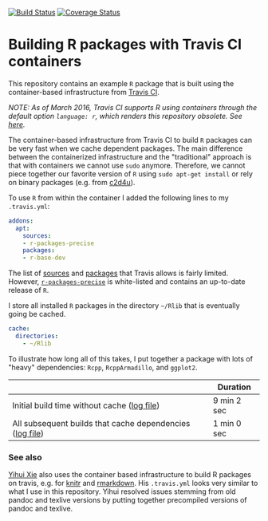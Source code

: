 [![Build Status](https://travis-ci.org/jtilly/R-travis-container-example.svg?branch=master)](https://travis-ci.org/jtilly/R-travis-container-example)
[![Coverage Status](https://coveralls.io/repos/jtilly/R-travis-container-example/badge.svg?branch=master&service=github)](https://coveralls.io/github/jtilly/R-travis-container-example?branch=master)

# Building R packages with Travis CI containers
This repository contains an example `R` package that is built using the container-based infrastructure from [Travis CI](https://travis-ci.org/).

*NOTE: As of March 2016, Travis CI supports R using containers through the default option `language: r`, which renders this repository obsolete. See [here](http://blog.rstudio.org/2016/03/09/r-on-travis-ci/).*

The container-based infrastructure from Travis CI to build `R` packages can be very fast when we cache dependent packages. The main difference between the containerized infrastructure and the "traditional" approach is that with containers we cannot use `sudo` anymore. Therefore, we cannot piece together our favorite version of `R`  using `sudo apt-get install` or rely on binary packages (e.g. from [c2d4u]( https://launchpad.net/~marutter/+archive/ubuntu/c2d4u)).

To use `R` from within the container I added the following lines to my `.travis.yml`:
```yml
addons:
  apt:
    sources:
    - r-packages-precise
    packages:
    - r-base-dev
```
The list of [sources](https://github.com/travis-ci/apt-source-whitelist) and [packages](https://github.com/travis-ci/apt-package-whitelist/blob/master/ubuntu-precise) that Travis allows is fairly limited. However, [`r-packages-precise`](https://cran.r-project.org/bin/linux/ubuntu/) is white-listed and contains an up-to-date release of `R`.

I store all installed `R` packages in the directory `~/Rlib` that is eventually going be cached.
```yml
cache:
  directories:
    - ~/Rlib
```

To illustrate how long all of this takes, I put together a package with lots of "heavy" dependencies: `Rcpp`, `RcppArmadillo`, and `ggplot2`.

|                           | Duration          |
|---------------------------|---------------|
| Initial build time without cache ([log file](https://s3.amazonaws.com/archive.travis-ci.org/jobs/73105072/log.txt)) | 9 min 2 sec      |
| All subsequent builds that cache dependencies ([log file](https://s3.amazonaws.com/archive.travis-ci.org/jobs/73106362/log.txt))   | 1 min  0 sec  |

### See also
[Yihui Xie](https://github.com/yihui/) also uses the container based infrastructure to build R packages on travis, e.g. for [knitr](https://github.com/yihui/knitr) and [rmarkdown](https://github.com/rstudio/rmarkdown). His `.travis.yml` looks very similar to what I use in this repository. Yihui resolved issues stemming from old pandoc and texlive versions by putting together precompiled versions of pandoc and texlive.
